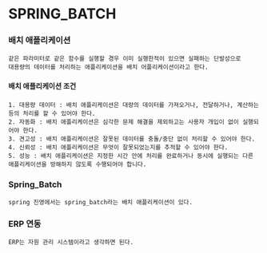 # SPRING_BATCH
      
### 배치 애플리케이션
    같은 파라미터로 같은 함수를 실행할 경우 이미 실행한적이 있으면 실패하는 단발성으로 
    대용량의 데이터를 처리하는 애플리케이션을 배치 어플리케이션이라고 한다.

#### 배치 애플리케이션 조건 
    1. 대용량 데이터 : 배치 애플리케이션은 대량의 데이터를 가져오거나, 전달하거나, 계산하는 등의 처리를 할 수 있어야 한다.
    2. 자동화 : 배치 애플리케이션은 심각한 문제 해결을 제외하고는 사용자 개입이 없이 실행되어야 한다.
    3. 견고성 : 배치 애플리케이션은 잘못된 데이터를 충돌/중단 없이 처리할 수 있어야 한다.
    4. 신뢰성 : 배치 애플리케이션은 무엇이 잘못되었는지를 추적할 수 있어야 한다.
    5. 성능 : 배치 애플리케이션은 지정한 시간 안에 처리를 완료하거나 동시에 실행되는 다른 애플리케이션을 방해하지 않도록 수행되어야 합니다.
    
### Spring_Batch
    spring 진영에서는 spring_batch라는 배치 애플리케이션이 있다.
    
### ERP 연동
    ERP는 자원 관리 시스템이라고 생각하면 된다.

    
